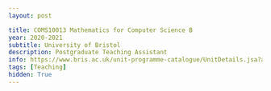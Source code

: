 ```yaml
---
layout: post

title: COMS10013 Mathematics for Computer Science B
year: 2020-2021
subtitle: University of Bristol
description: Postgraduate Teaching Assistant
info: https://www.bris.ac.uk/unit-programme-catalogue/UnitDetails.jsa?ayrCode=20%2F21&unitCode=COMS10013
tags: [Teaching]
hidden: True
---
```

